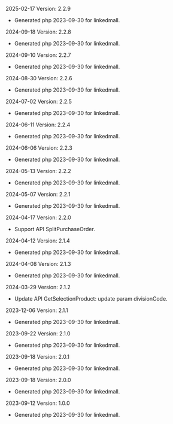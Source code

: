 2025-02-17 Version: 2.2.9
- Generated php 2023-09-30 for linkedmall.

2024-09-18 Version: 2.2.8
- Generated php 2023-09-30 for linkedmall.

2024-09-10 Version: 2.2.7
- Generated php 2023-09-30 for linkedmall.

2024-08-30 Version: 2.2.6
- Generated php 2023-09-30 for linkedmall.

2024-07-02 Version: 2.2.5
- Generated php 2023-09-30 for linkedmall.

2024-06-11 Version: 2.2.4
- Generated php 2023-09-30 for linkedmall.

2024-06-06 Version: 2.2.3
- Generated php 2023-09-30 for linkedmall.

2024-05-13 Version: 2.2.2
- Generated php 2023-09-30 for linkedmall.

2024-05-07 Version: 2.2.1
- Generated php 2023-09-30 for linkedmall.

2024-04-17 Version: 2.2.0
- Support API SplitPurchaseOrder.


2024-04-12 Version: 2.1.4
- Generated php 2023-09-30 for linkedmall.

2024-04-08 Version: 2.1.3
- Generated php 2023-09-30 for linkedmall.

2024-03-29 Version: 2.1.2
- Update API GetSelectionProduct: update param divisionCode.


2023-12-06 Version: 2.1.1
- Generated php 2023-09-30 for linkedmall.

2023-09-22 Version: 2.1.0
- Generated php 2023-09-30 for linkedmall.

2023-09-18 Version: 2.0.1
- Generated php 2023-09-30 for linkedmall.

2023-09-18 Version: 2.0.0
- Generated php 2023-09-30 for linkedmall.

2023-09-12 Version: 1.0.0
- Generated php 2023-09-30 for linkedmall.

